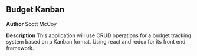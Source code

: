 ## Budget Kanban ##

**Author**
Scott McCoy

**Description**
This application will use CRUD operations for a budget tracking system based on a Kanban format. Using react and redux for its front end framework.
